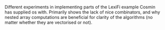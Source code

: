 Different experiments in implementing parts of the LexiFi example
Cosmin has supplied os with. Primarily shows the lack of nice
combinators, and why nested array computations are beneficial for
clarity of the algorithms (no matter whether they are vectorised or
not).
